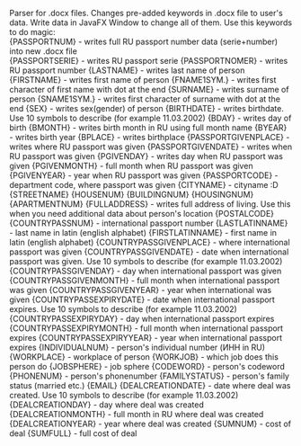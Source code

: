 Parser for .docx files. Changes pre-added keywords in .docx file to user's data. Write data in JavaFX Window to change all of them.
Use this keywords to do magic:
<br>{PASSPORTNUM} - writes full RU passport number data (serie+number) into new .docx file</br>
{PASSPORTSERIE} - writes RU passport serie
{PASSPORTNOMER} - writes RU passport number 
{LASTNAME} - writes last name of person
{FIRSTNAME} - writes first name of person
{FNAME1SYM.} - writes first character of first name with dot at the end
{SURNAME} - writes surname of person
{SNAME1SYM.} - writes first character of surname with dot at the end
{SEX} - writes sex(gender) of person
{BIRTHDATE} - writes birthdate. Use 10 symbols to describe (for example 11.03.2002)
{BDAY} - writes day of birth
{BMONTH} - writes birth month in RU using full month name
{BYEAR} - writes birth year
{BPLACE} - writes birthplace
{PASSPORTGIVENPLACE} - writes where RU passport was given
{PASSPORTGIVENDATE} - writes when RU passport was given
{PGIVENDAY} - writes day when RU passport was given
{PGIVENMONTH} - full month when RU passport was given
{PGIVENYEAR} - year when RU passport was given
{PASSPORTCODE} - department code, where passport was given
{CITYNAME} - cityname :D
{STREETNAME}
{HOUSENUM}
{BUILDINGNUM}
{HOUSINGNUM}
{APARTMENTNUM}
{FULLADDRESS} - writes full address of living. Use this when you need additional data about person's location
{POSTALCODE}
{COUNTRYPASSNUM} - international passport number
{LASTLATINNAME} - last name in latin (english alphabet)
{FIRSTLATINNAME} - first name in latin (english alphabet)
{COUNTRYPASSGIVENPLACE} - where international passport was given
{COUNTRYPASSGIVENDATE} - date when international passport was given. Use 10 symbols to describe (for example 11.03.2002)
{COUNTRYPASSGIVENDAY} - day when international passport was given
{COUNTRYPASSGIVENMONTH} - full month when international passport was given
{COUNTRYPASSGIVENYEAR} - year when international was given
{COUNTRYPASSEXPIRYDATE} - date when international passport expires. Use 10 symbols to describe (for example 11.03.2002)
{COUNTRYPASSEXPIRYDAY} - day when international passport expires
{COUNTRYPASSEXPIRYMONTH} - full month when international passport expires
{COUNTRYPASSEXPIRYYEAR} - year when international passport expires
{INDIVIDUALNUM} - person's individual number (ИНН in RU)
{WORKPLACE} - workplace of person
{WORKJOB} - which job does this person do
{JOBSPHERE} - job sphere
{CODEWORD} - person's codeword
{PHONENUM} - person's phonenumber
{FAMILYSTATUS} - person's family status (married etc.)
{EMAIL}
{DEALCREATIONDATE} - date where deal was created. Use 10 symbols to describe (for example 11.03.2002)
{DEALCREATIONDAY} - day where deal was created
{DEALCREATIONMONTH} - full month in RU where deal was created
{DEALCREATIONYEAR} - year where deal was created
{SUMNUM} - cost of deal
{SUMFULL} - full cost of deal

